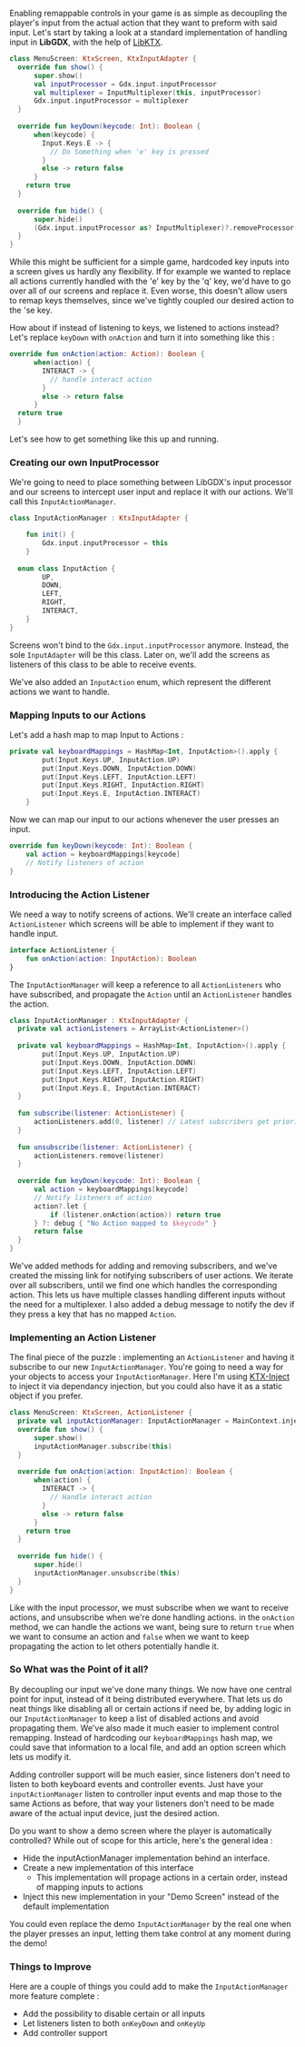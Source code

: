 Enabling remappable controls in your game is as simple as decoupling the player's input from the actual action that they want to preform with said input. Let's start by taking a look at a standard implementation of handling input in **LibGDX**, with the help of [LibKTX](https://github.com/libktx/ktx).

```kotlin
class MenuScreen: KtxScreen, KtxInputAdapter {
  override fun show() {
      super.show()
      val inputProcessor = Gdx.input.inputProcessor
      val multiplexer = InputMultiplexer(this, inputProcessor)
      Gdx.input.inputProcessor = multiplexer
  }
  
  override fun keyDown(keycode: Int): Boolean {
      when(keycode) {
        Input.Keys.E -> {
          // Do Something when 'e' key is pressed
        }
        else -> return false
      }
    return true
  }
  
  override fun hide() {
      super.hide()
      (Gdx.input.inputProcessor as? InputMultiplexer)?.removeProcessor(this)
  }
}
```

While this might be sufficient for a simple game, hardcoded key inputs into a screen gives us hardly any flexibility. If for example we wanted to replace all actions currently handled with the 'e' key by the 'q' key, we'd have to go over all of our screens and replace it. Even worse, this doesn't allow users to remap keys themselves, since we've tightly coupled our desired action to the 'se key. 

How about if instead of listening to keys, we listened to actions instead? Let's replace `keyDown` with `onAction` and turn it into something like this :

```kotlin
override fun onAction(action: Action): Boolean {
      when(action) {
        INTERACT -> {
          // handle interact action
        }
        else -> return false
      }
  return true
  }
```

Let's see how to get something like this up and running.

### Creating our own InputProcessor

We're going to need to place something between LibGDX's input processor and our screens to intercept user input and replace it with our actions. We'll call this `InputActionManager`. 

```kotlin
class InputActionManager : KtxInputAdapter {

    fun init() {
        Gdx.input.inputProcessor = this
    }
  
  enum class InputAction {
        UP,
        DOWN,
        LEFT,
        RIGHT,
        INTERACT,
    }
}
```

Screens won't bind to the `Gdx.input.inputProcessor` anymore. Instead, the sole `InputAdapter` will be this class. Later on, we'll add the screens as listeners of this class to be able to receive events.

We've also added an `InputAction` enum, which represent the different actions we want to handle.

### Mapping Inputs to our Actions

Let's add a hash map to map Input to Actions :

```kotlin
private val keyboardMappings = HashMap<Int, InputAction>().apply {
        put(Input.Keys.UP, InputAction.UP)
        put(Input.Keys.DOWN, InputAction.DOWN)
        put(Input.Keys.LEFT, InputAction.LEFT)
        put(Input.Keys.RIGHT, InputAction.RIGHT)
        put(Input.Keys.E, InputAction.INTERACT)
    }
```

Now we can map our input to our actions whenever the user presses an input.

```kotlin
override fun keyDown(keycode: Int): Boolean {
    val action = keyboardMappings[keycode]
    // Notify listeners of action
}
```

### Introducing the Action Listener

We need a way to notify screens of actions. We'll create an interface called `ActionListener` which screens will be able to implement if they want to handle input.

```kotlin
interface ActionListener {
    fun onAction(action: InputAction): Boolean
}
```

The `InputActionManager` will keep a reference to all `ActionListeners` who have subscribed, and propagate the `Action` until an `ActionListener` handles the action.

```kotlin
class InputActionManager : KtxInputAdapter {
  private val actionListeners = ArrayList<ActionListener>()
  
  private val keyboardMappings = HashMap<Int, InputAction>().apply {
        put(Input.Keys.UP, InputAction.UP)
        put(Input.Keys.DOWN, InputAction.DOWN)
        put(Input.Keys.LEFT, InputAction.LEFT)
        put(Input.Keys.RIGHT, InputAction.RIGHT)
        put(Input.Keys.E, InputAction.INTERACT)
  }
  
  fun subscribe(listener: ActionListener) {
      actionListeners.add(0, listener) // Latest subscribers get priority
  }
  
  fun unsubscribe(listener: ActionListener) {
      actionListeners.remove(listener)
  }
  
  override fun keyDown(keycode: Int): Boolean {
      val action = keyboardMappings[keycode]
      // Notify listeners of action
      action?.let {
          if (listener.onAction(action)) return true
      } ?: debug { "No Action mapped to $keycode" }
      return false
  }
}
```

We've added methods for adding and removing subscribers, and we've created the missing link for notifying subscribers of user actions. We iterate over all subscribers, until we find one which handles the corresponding action. This lets us have multiple classes handling different inputs without the need for a multiplexer. I also added a debug message to notify the dev if they press a key that has no mapped `Action`.

### Implementing an Action Listener

The final piece of the puzzle : implementing an `ActionListener` and having it subscribe to our new `InputActionManager`. You're going to need a way for your objects to access your `InputActionManager`. Here I'm using [KTX-Inject](https://github.com/libktx/ktx/tree/master/inject) to inject it via dependancy injection, but you could also have it as a static object if you prefer.

```kotlin
class MenuScreen: KtxScreen, ActionListener {
  private val inputActionManager: InputActionManager = MainContext.inject()
  override fun show() {
      super.show()
      inputActionManager.subscribe(this)
  }
  
  override fun onAction(action: InputAction): Boolean {
      when(action) {
        INTERACT -> {
          // Handle interact action
        }
        else -> return false
      }
    return true
  }
  
  override fun hide() {
      super.hide()
      inputActionManager.unsubscribe(this)
  }
}
```

Like with the input processor, we must subscribe when we want to receive actions, and unsubscribe when we're done handling actions. in the `onAction` method, we can handle the actions we want, being sure to return `true` when we want to consume an action and `false` when we want to keep propagating the action to let others potentially handle it.

### So What was the Point of it all?

By decoupling our input we've done many things. We now have one central point for input, instead of it being distributed everywhere. That lets us do neat things like disabling all or certain actions if need be, by adding logic in our `InputActionManager` to keep a list of disabled actions and avoid propagating them. We've also made it much easier to implement control remapping. Instead of hardcoding our `keyboardMappings` hash map, we could save that information to a local file, and add an option screen which lets us modify it.

Adding controller support will be much easier, since listeners don't need to listen to both keyboard events and controller events. Just have your `inputActionManager` listen to controller input events and map those to the same Actions as before, that way your listeners don't need to be made aware of the actual input device, just the desired action.

Do you want to show a demo screen where the player is automatically controlled? While out of scope for this article, here's the general idea :

- Hide the inputActionManager implementation behind an interface.
- Create a new implementation of this interface
  - This implementation will propage actions in a certain order, instead of mapping inputs to actions
- Inject this new implementation in your "Demo Screen" instead of the default implementation

You could even replace the demo `InputActionManager` by the real one when the player presses an input, letting them take control at any moment during the demo!

### Things to Improve

Here are a couple of things you could add to make the `InputActionManager` more feature complete :

- Add the possibility to disable certain or all inputs
- Let listeners listen to both `onKeyDown` and `onKeyUp`
- Add controller support